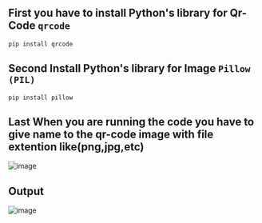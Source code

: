## First you have to install Python's library for Qr-Code `qrcode`
```
pip install qrcode
```
## Second Install Python's library for Image `Pillow (PIL)`

```
pip install pillow
```

## Last When you are running the code you have to give name to the qr-code image with file extention like(png,jpg,etc)
![image](https://user-images.githubusercontent.com/93567891/198098210-648f0f5b-a582-48ec-8767-af635d814f37.png)

## Output
![image](https://user-images.githubusercontent.com/93567891/198098788-edd0aca0-3d51-47a1-acd1-a87292f0fb3d.png)
